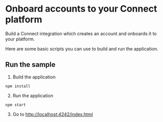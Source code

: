 # Onboard accounts to your Connect platform

Build a Connect integration which creates an account and onboards it to your platform.

Here are some basic scripts you can use to build and run the application.

## Run the sample

1. Build the application

~~~
npm install
~~~

2. Run the application

~~~
npm start
~~~

3. Go to [http://localhost:4242/index.html](http://localhost:4242/index.html)